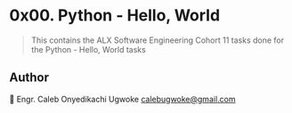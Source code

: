 # 0x00. Python - Hello, World
> This contains the ALX Software Engineering Cohort 11 tasks done for the Python - Hello, World tasks 

## Author 
👤 Engr. Caleb Onyedikachi Ugwoke
   calebugwoke@gmail.com
